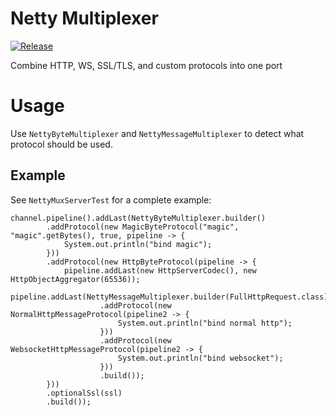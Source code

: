 # Netty Multiplexer
[![Release](https://jitpack.io/v/mega12345mega/Netty-Multiplexer.svg)](https://jitpack.io/#mega12345mega/Netty-Multiplexer)

Combine HTTP, WS, SSL/TLS, and custom protocols into one port

# Usage

Use `NettyByteMultiplexer` and `NettyMessageMultiplexer` to detect what protocol should be used.

## Example

See `NettyMuxServerTest` for a complete example:
```
channel.pipeline().addLast(NettyByteMultiplexer.builder()
        .addProtocol(new MagicByteProtocol("magic", "magic".getBytes(), true, pipeline -> {
            System.out.println("bind magic");
        }))
        .addProtocol(new HttpByteProtocol(pipeline -> {
            pipeline.addLast(new HttpServerCodec(), new HttpObjectAggregator(65536));
            pipeline.addLast(NettyMessageMultiplexer.builder(FullHttpRequest.class)
                    .addProtocol(new NormalHttpMessageProtocol(pipeline2 -> {
                        System.out.println("bind normal http");
                    }))
                    .addProtocol(new WebsocketHttpMessageProtocol(pipeline2 -> {
                        System.out.println("bind websocket");
                    }))
                    .build());
        }))
        .optionalSsl(ssl)
        .build());
```